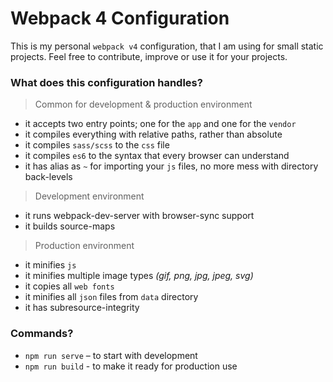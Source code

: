# Webpack 4 Configuration

This is my personal `webpack v4` configuration, that I am using for small static projects.
Feel free to contribute, improve or use it for your projects.

### What does this configuration handles?

> Common for development & production environment

- it accepts two entry points; one for the `app` and one for the `vendor`
- it compiles everything with relative paths, rather than absolute
- it compiles `sass/scss` to the `css` file
- it compiles `es6` to the syntax that every browser can understand
- it has alias as `~` for importing your `js` files, no more mess with directory back-levels

> Development environment

- it runs webpack-dev-server with browser-sync support
- it builds source-maps

> Production environment

- it minifies `js`
- it minifies multiple image types _(gif, png, jpg, jpeg, svg)_
- it copies all `web fonts`
- it minifies all `json` files from `data` directory
- it has subresource-integrity

### Commands?

- `npm run serve` – to start with development
- `npm run build` - to make it ready for production use
